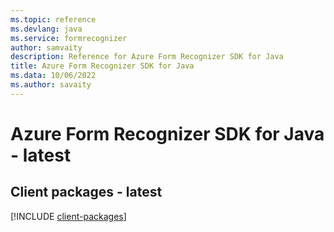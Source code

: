 ```yaml
---
ms.topic: reference
ms.devlang: java
ms.service: formrecognizer
author: samvaity
description: Reference for Azure Form Recognizer SDK for Java
title: Azure Form Recognizer SDK for Java
ms.data: 10/06/2022
ms.author: savaity
---
```

# Azure Form Recognizer SDK for Java - latest

## Client packages - latest
[!INCLUDE [client-packages](form-recognizer-client-index.md)]